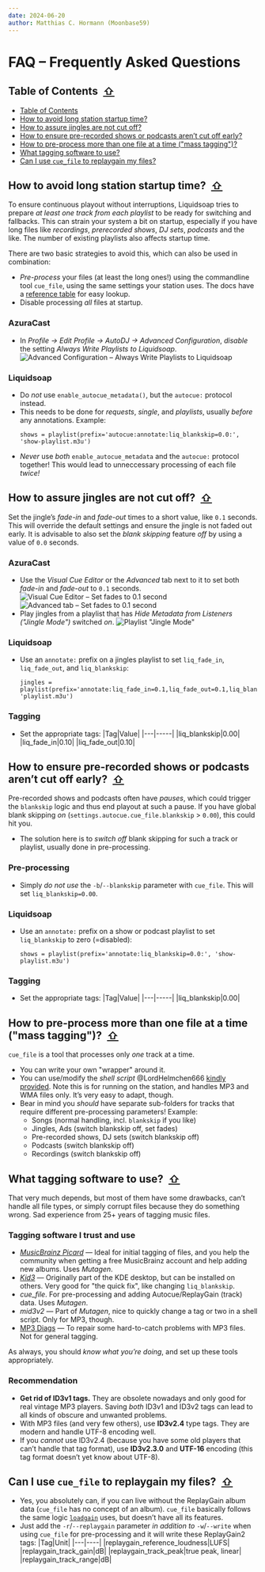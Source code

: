 ```yaml
---
date: 2024-06-20
author: Matthias C. Hormann (Moonbase59)
---
```

# FAQ – Frequently Asked Questions

## <a name="table-of-contents"></a>Table of Contents <a href="#toc" class="goToc">⇧</a>

<!-- ToC begin -->
<a name="toc"></a>

- [Table of Contents](#table-of-contents)
- [How to avoid long station startup time?](#how-to-avoid-long-station-startup-time)
- [How to assure jingles are not cut off?](#how-to-assure-jingles-are-not-cut-off)
- [How to ensure pre-recorded shows or podcasts aren’t cut off early?](#how-to-ensure-pre-recorded-shows-or-podcasts-arent-cut-off-early)
- [How to pre-process more than one file at a time ("mass tagging")?](#how-to-pre-process-more-than-one-file-at-a-time-mass-tagging)
- [What tagging software to use?](#what-tagging-software-to-use)
- [Can I use `cue_file` to replaygain my files?](#can-i-use-cue_file-to-replaygain-my-files)
<!-- Generated by gh-toc, https://moonbase59.github.io/gh-toc/ -->
<!-- ToC end -->

## <a name="how-to-avoid-long-station-startup-time"></a>How to avoid long station startup time? <a href="#toc" class="goToc">⇧</a>

To ensure continuous playout without interruptions, Liquidsoap tries to prepare _at least one track from each playlist_ to be ready for switching and fallbacks. This can strain your system a bit on startup, especially if you have long files like _recordings_, _prerecorded shows_, _DJ sets_, _podcasts_ and the like. The number of existing playlists also affects startup time.

There are two basic strategies to avoid this, which can also be used in combination:

- _Pre-process_ your files (at least the long ones!) using the commandline tool `cue_file`, using the same settings your station uses. The docs have a [reference table](README.md#reference-to-parameters-and-settings) for easy lookup.
- Disable processing _all_ files at startup.

### AzuraCast

- In _Profile → Edit Profile → AutoDJ → Advanced Configuration_, _disable_ the setting _Always Write Playlists to Liquidsoap_.
  ![Advanced Configuration – Always Write Playlists to Liquidsoap](docs/images/azuracast-profile-autodj-advanced-write-playlists.png)

### Liquidsoap

- Do _not_ use `enable_autocue_metadata()`, but the `autocue:` protocol instead.
- This needs to be done for _requests_, _single_, and _playlists_, usually _before_ any annotations. Example:
  ```
  shows = playlist(prefix='autocue:annotate:liq_blankskip=0.0:', 'show-playlist.m3u')
  ```
- _Never_ use _both_ `enable_autocue_metadata` and the `autocue:` protocol together! This would lead to unneccessary processing of each file _twice!_

## <a name="how-to-assure-jingles-are-not-cut-off"></a>How to assure jingles are not cut off? <a href="#toc" class="goToc">⇧</a>

Set the jingle’s _fade-in_ and _fade-out_ times to a short value, like `0.1` seconds. This will override the default settings and ensure the jingle is not faded out early. It is advisable to also set the _blank skipping_ feature _off_ by using a value of `0.0` seconds.

### AzuraCast

- Use the _Visual Cue Editor_ or the _Advanced_ tab next to it to set both _fade-in_ and _fade-out_ to `0.1` seconds.
  ![Visual Cue Editor – Set fades to 0.1 second](docs/images/azuracast-jingles-fades-vce.png)
  ![Advanced tab – Set fades to 0.1 second](docs/images/azuracast-jingles-fades-advanced.png)
- Play jingles from a playlist that has _Hide Metadata from Listeners ("Jingle Mode")_ switched _on_.
  ![Playlist "Jingle Mode"](docs/images/azuracast-playlist-jingle-mode.png)

### Liquidsoap

- Use an `annotate:` prefix on a jingles playlist to set `liq_fade_in`, `liq_fade_out`, and `liq_blankskip`:
  ```
  jingles = playlist(prefix='annotate:liq_fade_in=0.1,liq_fade_out=0.1,liq_blankskip=0.0:', 'playlist.m3u')
  ```

### Tagging

- Set the appropriate tags:
  |Tag|Value|
  |---|-----|
  |liq_blankskip|0.00|
  |liq_fade_in|0.10|
  |liq_fade_out|0.10|


## <a name="how-to-ensure-pre-recorded-shows-or-podcasts-arent-cut-off-early"></a>How to ensure pre-recorded shows or podcasts aren’t cut off early? <a href="#toc" class="goToc">⇧</a>

Pre-recorded shows and podcasts often have _pauses_, which could trigger the `blankskip` logic and thus end playout at such a pause. If you have global blank skipping _on_ (`settings.autocue.cue_file.blankskip` > `0.00`), this could hit you.

- The solution here is to _switch off_ blank skipping for such a track or playlist, usually done in pre-processing.

### Pre-processing

- Simply _do not use_ the `-b`/`--blankskip` parameter with `cue_file`. This will set `liq_blankskip=0.00`.

### Liquidsoap

- Use an `annotate:` prefix on a show or podcast playlist to set `liq_blankskip` to zero (=disabled):
  ```
  shows = playlist(prefix='annotate:liq_blankskip=0.0:', 'show-playlist.m3u')
  ```

### Tagging

- Set the appropriate tags:
  |Tag|Value|
  |---|-----|
  |liq_blankskip|0.00|


## <a name="how-to-pre-process-more-than-one-file-at-a-time-mass-tagging"></a>How to pre-process more than one file at a time ("mass tagging")? <a href="#toc" class="goToc">⇧</a>

`cue_file` is a tool that processes only _one_ track at a time.

- You can write your own "wrapper" around it.
- You can use/modify the _shell script_ @LordHelmchen666 [kindly provided](https://github.com/AzuraCast/AzuraCast/discussions/6252#discussioncomment-9782783). Note this is for running on the station, and handles MP3 and WMA files only. It’s very easy to adapt, though.
- Bear in mind you _should_ have separate sub-folders for tracks that require different pre-processing parameters! Example:
  - Songs (normal handling, incl. `blankskip` if you like)
  - Jingles, Ads (switch blankskip off, set fades)
  - Pre-recorded shows, DJ sets (switch blankskip off)
  - Podcasts (switch blankskip off)
  - Recordings (switch blankskip off)


## <a name="what-tagging-software-to-use"></a>What tagging software to use? <a href="#toc" class="goToc">⇧</a>

That very much depends, but most of them have some drawbacks, can’t handle all file types, or simply corrupt files because they do something wrong. Sad experience from 25+ years of tagging music files.

### Tagging software I trust and use

- [_MusicBrainz Picard_](https://picard.musicbrainz.org/) — Ideal for initial tagging of files, and you help the community when getting a free MusicBrainz account and help adding new albums. Uses _Mutagen_.
- [_Kid3_](https://kid3.kde.org/) — Originally part of the KDE desktop, but can be installed on others. Very good for "the quick fix", like changing `liq_blankskip`.
- _cue_file_. For pre-processing and adding Autocue/ReplayGain (track) data. Uses _Mutagen_.
- _mid3v2_ — Part of _Mutagen_, nice to quickly change a tag or two in a shell script. Only for MP3, though.
- [MP3 Diags](https://mp3diags.sourceforge.net/) — To repair some hard-to-catch problems with MP3 files. Not for general tagging.

As always, you should _know what you’re doing_, and set up these tools appropriately.

### Recommendation

- **Get rid of ID3v1 tags.** They are obsolete nowadays and only good for real vintage MP3 players. Saving _both_ ID3v1 and ID3v2 tags can lead to all kinds of obscure and unwanted problems.
- With MP3 files (and very few others), use **ID3v2.4** type tags. They are modern and handle UTF-8 encoding well.
- If you _cannot_ use ID3v2.4 (because you have some old players that can’t handle that tag format), use **ID3v2.3.0** and **UTF-16** encoding (this tag format doesn’t yet know about UTF-8).


## <a name="can-i-use-cue_file-to-replaygain-my-files"></a>Can I use `cue_file` to replaygain my files? <a href="#toc" class="goToc">⇧</a>

- Yes, you absolutely can, if you can live without the ReplayGain album data (`cue_file` has no concept of an album). `cue_file` basically follows the same logic [`loadgain`](https://github.com/Moonbase59/loudgain) uses, but doesn’t have all its features.
- Just add the `-r`/`--replaygain` parameter _in addition to_ `-w`/`--write` when using `cue_file` for pre-processing and it will write these ReplayGain2 tags:
  |Tag|Unit|
  |---|----|
  |replaygain_reference_loudness|LUFS|
  |replaygain_track_gain|dB|
  |replaygain_track_peak|true peak, linear|
  |replaygain_track_range|dB|
